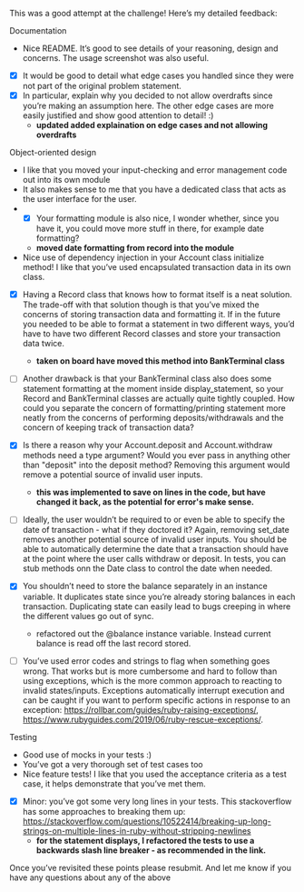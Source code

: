 This was a good attempt at the challenge! Here’s my detailed feedback:

Documentation
- Nice README. It’s good to see details of your reasoning, design and concerns. The usage screenshot was also useful.
- [x] It would be good to detail what edge cases you handled since they were not part of the original problem statement.
- [x] In particular, explain why you decided to not allow overdrafts since you’re making an assumption here. The other edge cases are more easily justified and show good attention to detail! :)
  -  **updated added explaination on edge cases and not allowing overdrafts**

Object-oriented design
- I like that you moved your input-checking and error management code out into its own module
- It also makes sense to me that you have a dedicated class that acts as the user interface for the user.
- -[x] Your formatting module is also nice, I wonder whether, since you have it, you could move more stuff in there, for example date formatting?
  - **moved date formatting from record into the module**
- Nice use of dependency injection in your Account class initialize method!  I like that you’ve used encapsulated transaction data in its own class.
- [x] Having a Record class that knows how to format itself is a neat solution.  The trade-off with that solution though is that you’ve mixed the concerns of storing transaction data and formatting it. If in the future you needed to be able to format a statement in two different ways, you’d have to have two different Record classes and store your transaction data twice.
  - **taken on board have moved this method into BankTerminal class**
- [ ] Another drawback is that your BankTerminal class also does some statement formatting at the moment inside display_statement, so your Record and BankTerminal classes are actually quite tightly coupled. How could you separate the concern of formatting/printing statement more neatly from the concerns of performing deposits/withdrawals and the concern of keeping track of transaction data?
- [x] Is there a reason why your Account.deposit and Account.withdraw methods need a type argument? Would you ever pass in anything other than "deposit" into the deposit method? Removing this argument would remove a potential source of invalid user inputs.
  - **this was implemented to save on lines in the code, but have changed it back, as the potential for error's make sense.**

- [ ] Ideally, the user wouldn’t be required to or even be able to specify the date of transaction - what if they doctored it?  Again, removing set_date removes another potential source of invalid user inputs. You should be able to automatically determine the date that a transaction should have at the point where the user calls withdraw or deposit. In tests, you can stub methods onn the Date class to control the date when needed.

- [x] You shouldn’t need to store the balance separately in an instance variable. It duplicates state since you’re already storing balances in each transaction. Duplicating state can easily lead to bugs creeping in where the different values go out of sync.
  - refactored out the \@balance instance variable. Instead current balance is read off the last record stored.

- [ ] You’ve used error codes and strings to flag when something goes wrong. That works but is more cumbersome and hard to follow than using exceptions, which is the more common approach to reacting to invalid states/inputs. Exceptions automatically interrupt execution and can be caught if you want to perform specific actions in response to an exception: https://rollbar.com/guides/ruby-raising-exceptions/, https://www.rubyguides.com/2019/06/ruby-rescue-exceptions/.

Testing
- Good use of mocks in your tests :)
- You’ve got a very thorough set of test cases too
- Nice feature tests! I like that you used the acceptance criteria as a test case, it helps demonstrate that you’ve met them.
- [x] Minor: you’ve got some very long lines in your tests. This stackoverflow has
some approaches to breaking them up: https://stackoverflow.com/questions/10522414/breaking-up-long-strings-on-multiple-lines-in-ruby-without-stripping-newlines
  - **for the statement displays, I refactored the tests to use a backwards slash line breaker - as recommended in the link.**

Once you’ve revisited these points please resubmit. And let me know if you have any questions about any of the above
